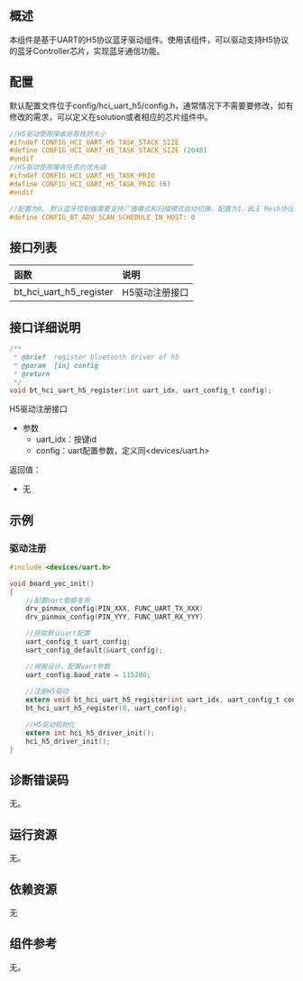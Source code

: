 ## 概述

本组件是基于UART的H5协议蓝牙驱动组件。使用该组件，可以驱动支持H5协议的蓝牙Controller芯片，实现蓝牙通信功能。

## 配置

默认配置文件位于config/hci_uart_h5/config.h，通常情况下不需要要修改，如有修改的需求，可以定义在solution或者相应的芯片组件中。

```c
//H5驱动使用接收任务栈的大小
#ifndef CONFIG_HCI_UART_H5_TASK_STACK_SIZE
#define CONFIG_HCI_UART_H5_TASK_STACK_SIZE (2048)
#endif
//H5驱动使用接收任务的优先级
#ifndef CONFIG_HCI_UART_H5_TASK_PRIO
#define CONFIG_HCI_UART_H5_TASK_PRIO (6)
#endif

//配置为0, 默认蓝牙控制器需要支持广播模式和扫描模式自动切换。配置为1，BLE Mesh协议栈会完成切换动作，但效率会很低，不建议配置。
#define CONFIG_BT_ADV_SCAN_SCHEDULE_IN_HOST: 0

```

## 接口列表

| 函数                    | 说明           |
| :---------------------- | :------------- |
| bt_hci_uart_h5_register | H5驱动注册接口 |

## 接口详细说明

```C
/**
 * @brief  register bluetooth driver of h5 
 * @param  [in] config
 * @return  
 */
void bt_hci_uart_h5_register(int uart_idx, uart_config_t config);
```

H5驱动注册接口

- 参数
  - uart_idx：按键id
  - config：uart配置参数，定义同<devices/uart.h>

返回值：

- 无

## 示例

### 驱动注册

```c
#include <devices/uart.h>

void board_yoc_init()
{
    //配置Uart管脚复用
    drv_pinmux_config(PIN_XXX, FUNC_UART_TX_XXX)
    drv_pinmux_config(PIN_YYY, FUNC_UART_RX_YYY)

    //获取默认uart配置
    uart_config_t uart_config;
    uart_config_default(&uart_config);

    //根据设计，配置uart参数
    uart_config.baud_rate = 115200;
    
    //注册H5驱动
    extern void bt_hci_uart_h5_register(int uart_idx, uart_config_t config);
    bt_hci_uart_h5_register(0, uart_config);

    //H5驱动初始化
    extern int hci_h5_driver_init();
    hci_h5_driver_init();
}
```

## 诊断错误码

无。

## 运行资源

无。

## 依赖资源

无

## 组件参考

无。